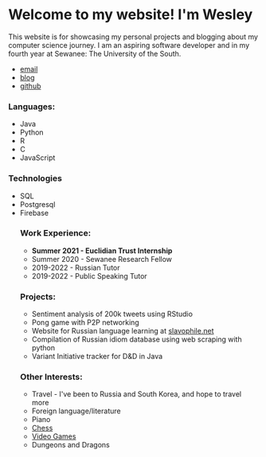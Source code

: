 
<html>
  <head>
    <title>
      Wesley Bailey's Website
    </title>
  </head>
  <body>
    <div class="container">
      <div class="blurb">
        <h1>Welcome to my website! I'm Wesley</h1>
      </div>
    </div>
    <footer>
      <p>
        This website is for showcasing my personal projects and blogging about my computer science journey. I am an aspiring software developer and in my fourth year at Sewanee: The University of the South.
      <ul>
        <li>
          <a href="mailto:twesleybailey@gmail.com">email</a>
        </li>
        <li>
          <a href="/blog">blog</a>
        </li>
        <li>
          <a href="https://github.com/thomaswesleyb">github</a>
        </li>
      </ul>
      <h3>Languages:</h3>
      <ul>
        <li> Java       </li>
        <li> Python     </li>
        <li> R          </li> 
        <li> C          </li>
        <li> JavaScript </li>
      </ul>
      <h3>Technologies</h3>
      <ul>
        <li> SQL        </li>
        <li> Postgresql </li>
        <li> Firebase   </li>
      <h3> Work Experience: </h3>
      <ul>
        <li> <b> Summer 2021 - Euclidian Trust Internship </b> </li>
        <li> Summer 2020 - Sewanee Research Fellow             </li>
        <li>  2019-2022  - Russian Tutor                       </li>
        <li>  2019-2022  - Public Speaking Tutor               </li>
      </ul>
      <h3> Projects: </h3>
      <ul>
        <li> Sentiment analysis of 200k tweets using RStudio                     </li>
        <li> Pong game with P2P networking                                       </li>
        <li> Website for Russian language learning at <a href="https://sites.google.com/a/sewanee.edu/slavophilenet/">slavophile.net</a>  </li>
        <li> Compilation of Russian idiom database using web scraping with python</li>
        <li> Variant Initiative tracker for D&D in Java                          </li>
      </ul>
      <h3> Other Interests: </h3>
      <ul>
        <li> Travel - I've been to Russia and South Korea, and hope to travel more </li>
        <li> Foreign language/literature </li>
        <li> Piano </li>
        <li> <a href="https://lichess.org/@/twesleyb"> Chess </a> </li>
        <li> <a href="https://steamcommunity.com/profiles/76561198139511026"> Video Games </a> </li>
        <li> Dungeons and Dragons </li>
      </ul>
   </footer>
  </body>
</html>
